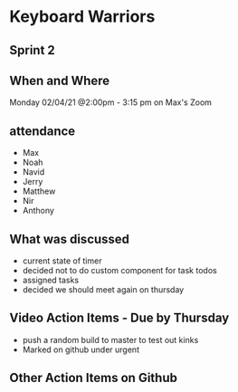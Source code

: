 # Keyboard Warriors

## Sprint 2

## When and Where

Monday 02/04/21 @2:00pm -  3:15 pm on Max's Zoom

## attendance

- Max
- Noah
- Navid
- Jerry
- Matthew
- Nir
- Anthony

## What was discussed

- current state of timer
- decided not to do custom component for task todos
- assigned tasks
- decided we should meet again on thursday


## Video Action Items - Due by Thursday


- push a random build to master to test out kinks
- Marked on github under urgent


## Other Action Items on Github



